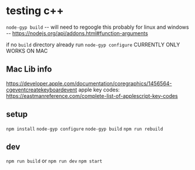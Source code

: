 # testing c++ 
`node-gyp build`
-- will need to regoogle this probably for linux and windows
-- https://nodejs.org/api/addons.html#function-arguments

if no `build` directory already run `node-gyp configure`
CURRENTLY ONLY WORKS ON MAC


## Mac Lib info 
https://developer.apple.com/documentation/coregraphics/1456564-cgeventcreatekeyboardevent
apple key codes: https://eastmanreference.com/complete-list-of-applescript-key-codes 

## setup
`npm install`
`node-gyp configure`
`node-gyp build`
`npm run rebuild`

## dev
`npm run build` or `npm run dev`
`npm start`

